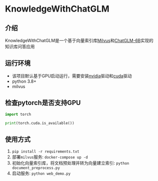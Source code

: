 # KnowledgeWithChatGLM
## 介绍
KnowledgeWithChatGLM是一个基于向量索引库[Milvus](https://github.com/milvus-io/milvus)和[ChatGLM-6B](https://github.com/THUDM/ChatGLM-6B)实现的知识库问答应用

## 运行环境
- 该项目默认基于GPU启动运行，需要安装[nvidia](https://www.nvidia.cn/geforce/drivers/)驱动和[cuda](https://developer.nvidia.com/cuda-toolkit-archive)驱动
- python 3.8+
- milvus

## 检查pytorch是否支持GPU
```python
import torch

print(torch.cuda.is_available())
```

## 使用方式
1. `pip install -r requirements.txt`
2. 部署`milvus`服务: `docker-compose up -d`
3. 初始化向量索引库，将文档预处理并转为向量建立索引: `python document_preprocess.py`
4. 启动服务: `python web_demo.py`
